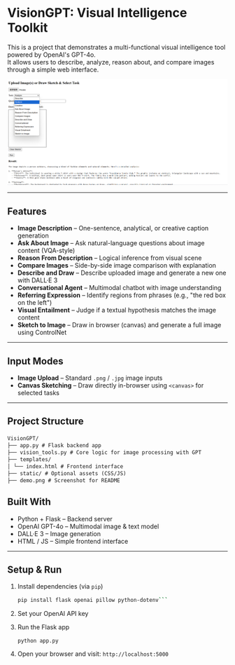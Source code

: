 # VisionGPT: Visual Intelligence Toolkit

This is a project that demonstrates a multi-functional visual intelligence tool powered by OpenAI's GPT-4o.  
It allows users to describe, analyze, reason about, and compare images through a simple web interface.

![Demo](demo_img.png)

---

## Features

- **Image Description** – One-sentence, analytical, or creative caption generation
- **Ask About Image** – Ask natural-language questions about image content (VQA-style)
- **Reason From Description** – Logical inference from visual scene
- **Compare Images** – Side-by-side image comparison with explanation
- **Describe and Draw** – Describe uploaded image and generate a new one with DALL·E 3
- **Conversational Agent** – Multimodal chatbot with image understanding
- **Referring Expression** – Identify regions from phrases (e.g., "the red box on the left")
- **Visual Entailment** – Judge if a textual hypothesis matches the image content
- **Sketch to Image** – Draw in browser (canvas) and generate a full image using ControlNet

---

## Input Modes

- **Image Upload** – Standard `.png` / `.jpg` image inputs
- **Canvas Sketching** – Draw directly in-browser using `<canvas>` for selected tasks

---

## Project Structure
```
VisionGPT/
├── app.py # Flask backend app
├── vision_tools.py # Core logic for image processing with GPT
├── templates/
│ └── index.html # Frontend interface
├── static/ # Optional assets (CSS/JS)
├── demo.png # Screenshot for README
```

## Built With

- Python + Flask – Backend server
- OpenAI GPT-4o – Multimodal image & text model
- DALL·E 3 – Image generation
- HTML / JS – Simple frontend interface

---

## Setup & Run

1. Install dependencies (via `pip`)
   ```bash
   pip install flask openai pillow python-dotenv```
   
2. Set your OpenAI API key

3. Run the Flask app
   ```
   python app.py
   ```

4. Open your browser and visit: `http://localhost:5000`
